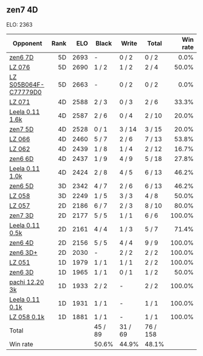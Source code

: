 ## zen7 4D ##

ELO: 2363

Opponent | Rank | ELO | Black | Write | Total | Win rate
---------|-----:|----:|-------|-------|-------|-------:
[zen6 7D](zen6%207D.md) | 5D | 2693 | - | 0 / 2 | 0 / 2 | 0.0%
[LZ 076](LZ%20076.md) | 5D | 2690 | 1 / 2 | 1 / 2 | 2 / 4 | 50.0%
[LZ S05B064F-C77779D0](LZ%20S05B064F-C77779D0.md) | 5D | 2663 | - | 0 / 2 | 0 / 2 | 0.0%
[LZ 071](LZ%20071.md) | 4D | 2588 | 2 / 3 | 0 / 3 | 2 / 6 | 33.3%
[Leela 0.11 1.6k](Leela%200.11%201.6k.md) | 4D | 2587 | 2 / 6 | 0 / 4 | 2 / 10 | 20.0%
[zen7 5D](zen7%205D.md) | 4D | 2528 | 0 / 1 | 3 / 14 | 3 / 15 | 20.0%
[LZ 066](LZ%20066.md) | 4D | 2460 | 5 / 7 | 2 / 6 | 7 / 13 | 53.8%
[LZ 062](LZ%20062.md) | 4D | 2439 | 1 / 8 | 1 / 4 | 2 / 12 | 16.7%
[zen6 6D](zen6%206D.md) | 4D | 2437 | 1 / 9 | 4 / 9 | 5 / 18 | 27.8%
[Leela 0.11 1.0k](Leela%200.11%201.0k.md) | 4D | 2424 | 2 / 8 | 4 / 5 | 6 / 13 | 46.2%
[zen6 5D](zen6%205D.md) | 3D | 2342 | 4 / 7 | 2 / 6 | 6 / 13 | 46.2%
[LZ 058](LZ%20058.md) | 3D | 2249 | 1 / 5 | 3 / 3 | 4 / 8 | 50.0%
[LZ 057](LZ%20057.md) | 2D | 2186 | 6 / 7 | 2 / 3 | 8 / 10 | 80.0%
[zen7 3D](zen7%203D.md) | 2D | 2177 | 5 / 5 | 1 / 1 | 6 / 6 | 100.0%
[Leela 0.11 0.5k](Leela%200.11%200.5k.md) | 2D | 2161 | 4 / 4 | 1 / 3 | 5 / 7 | 71.4%
[zen6 4D](zen6%204D.md) | 2D | 2156 | 5 / 5 | 4 / 4 | 9 / 9 | 100.0%
[zen6 3D+](zen6%203D+.md) | 2D | 2030 | - | 2 / 2 | 2 / 2 | 100.0%
[LZ 051](LZ%20051.md) | 1D | 1979 | 1 / 1 | 1 / 1 | 2 / 2 | 100.0%
[zen6 3D](zen6%203D.md) | 1D | 1965 | 1 / 1 | 0 / 1 | 1 / 2 | 50.0%
[pachi 12.20 3k](pachi%2012.20%203k.md) | 1D | 1933 | 2 / 2 | - | 2 / 2 | 100.0%
[Leela 0.11 0.1k](Leela%200.11%200.1k.md) | 1D | 1931 | 1 / 1 | - | 1 / 1 | 100.0%
[LZ 058 0.1k](LZ%20058%200.1k.md) | 1D | 1881 | 1 / 1 | - | 1 / 1 | 100.0%
Total | | | 45 / 89 | 31 / 69 | 76 / 158 | 
Win rate| | | 50.6% | 44.9% | 48.1% | 
